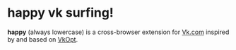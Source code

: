# happy vk surfing!

**happy** (always lowercase) is a cross-browser extension for
[Vk.com](http://vk.com) inspired by and based on [VkOpt](http://vkopt.net).
